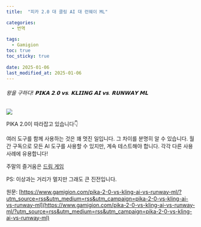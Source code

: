 ```yaml
---
title:  "피카 2.0 대 클링 AI 대 런웨이 ML"

categories:
  - 번역
  
tags:
  - Gamigion
toc: true
toc_sticky: true
 
date: 2025-01-06
last_modified_at: 2025-01-06
---
```

###### 왕을 구하다! 𝗣𝗜𝗞𝗔 𝟮.𝟬 𝘃𝘀. 𝗞𝗟𝗜𝗜𝗡𝗚 𝗔𝗜 𝘃𝘀. 𝗥𝗨𝗡𝗪𝗔𝗬 𝗠𝗟

![](https://www.gamigion.com/wp-content/uploads/2025/01/image-1.png)

PIKA 2.0이 따라잡고 있습니다👇  
  
여러 도구를 함께 사용하는 것은 꽤 멋진 일입니다. 그 차이를 분명히 알 수 있습니다. 월간 구독으로 모든 AI 도구를 사용할 수 있지만, 계속 테스트해야 합니다. 각각 다른 사용 사례에 유용합니다!  
  
주말의 즐거움은 [드림 게임](https://www.linkedin.com/company/dreamgames/)  
  
PS: 이상과는 거리가 멀지만 그래도 큰 진전입니다.

원문: [https://www.gamigion.com/pika-2-0-vs-kling-ai-vs-runway-ml/?utm_source=rss&utm_medium=rss&utm_campaign=pika-2-0-vs-kling-ai-vs-runway-ml](https://www.gamigion.com/pika-2-0-vs-kling-ai-vs-runway-ml/?utm_source=rss&utm_medium=rss&utm_campaign=pika-2-0-vs-kling-ai-vs-runway-ml)